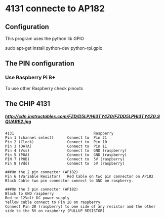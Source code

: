 # 4131 connecte to AP182
## Configuration

This program uses the python lib GPIO

sudo apt-get install python-dev python-rpi.gpio

## The PIN configuration
### Use Raspberry Pi B+
To use other Raspberry check pinouts

## The CHIP 4131
##### http://cdn.instructables.com/FZD/D5LP/HI3TY4Z0/FZDD5LPHI3TY4Z0.SQUARE2.jpg
```
4131									Raspberry  
Pin 1 (channel select) 		Connect to 	Pin 21   
Pin 2 (Clock)				Connect to 	Pin 10  
Pin 3 (DATA)				Connect to 	Pin 11  
Pin 4 (Vss)					Connect to 	GND (raspberry)  
Pin 5 (POA)					Connect to 	GND (raspberry)  
PIN 7 (POB)					Connect to  5V (raspberry)  
Pin 8 (Vdd)					Connect to 	5V (raspberry)  

###On the 2 pin connector (AP182)
Pin 6 (Variable Resistor)	Red Cable on two pin connector on AP182  
Black Cable two pin connector connect to GND on raspberry.

###On the 3 pin connector (AP182)  
Black to GND raspberry  
Red to 12Volt DC power supply  
Yellow cable connect to Pin 20 on raspberry  
Connect Pin 20 (raspberry) to one side of any resistor and the other side to the 5V on raspberry (PULLUP RESISTOR)  
```


